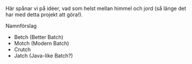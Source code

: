 Här spånar vi på idéer, vad som helst mellan himmel och jord (så länge det har med detta projekt att göra!).

Namnförslag

* Betch (Better Batch)
* Motch (Modern Batch)
* Crutch
* Jatch (Java-like Batch?)
